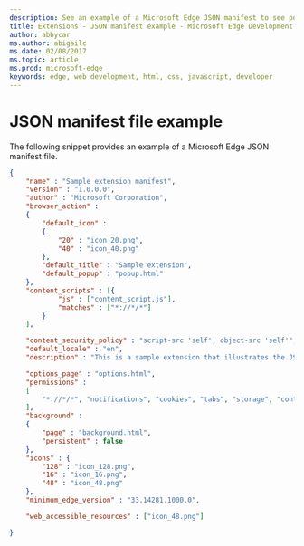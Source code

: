 ---description: See an example of a Microsoft Edge JSON manifest to see possible field values.
title: Extensions - JSON manifest example - Microsoft Edge Development
author: abbycar
ms.author: abigailc
ms.date: 02/08/2017
ms.topic: article
ms.prod: microsoft-edge
keywords: edge, web development, html, css, javascript, developer
---# JSON manifest file exampleThe following snippet provides an example of a Microsoft Edge JSON manifest file.```json{	"name" : "Sample extension manifest",	"version" : "1.0.0.0",	"author" : "Microsoft Corporation",	"browser_action" : 	{		"default_icon" : 		{			"20" : "icon_20.png",			"40" : "icon_40.png"		},		"default_title" : "Sample extension",		"default_popup" : "popup.html"	},	"content_scripts" : [{			"js" : ["content_script.js"],			"matches" : ["*://*/*"]		}	],	"content_security_policy" : "script-src 'self'; object-src 'self'",	"default_locale" : "en",	"description" : "This is a sample extension that illustrates the JSON manifest schema",	"options_page" : "options.html",	"permissions" : 	[		"*://*/*", "notifications", "cookies", "tabs", "storage", "contextMenus", "background"	],	"background" : 	{		"page" : "background.html",		"persistent" : false	},	"icons" : {		"128" : "icon_128.png",		"16" : "icon_16.png",		"48" : "icon_48.png"	},	"minimum_edge_version" : "33.14281.1000.0",	"web_accessible_resources" : ["icon_48.png"]} ```